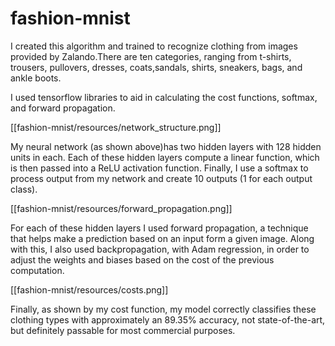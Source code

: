 # fashion-mnist

I created this algorithm and trained to recognize clothing from images provided by Zalando.There are
ten categories, ranging from t-shirts, trousers, pullovers, dresses, coats,sandals, shirts,
sneakers, bags, and ankle boots.

I used tensorflow libraries to aid in calculating the cost functions, softmax, and forward propagation.

[[fashion-mnist/resources/network_structure.png]]

My neural network (as shown above)has two hidden layers with 128 hidden units in each. Each of these hidden layers
compute a linear function, which is then passed into a ReLU activation function. Finally, I use a softmax to process
output from my network and create 10 outputs (1 for each output class).

[[fashion-mnist/resources/forward_propagation.png]]

For each of these hidden layers I used forward propagation, a technique that helps make a prediction based
on an input form a given image. Along with this, I also used backpropagation, with Adam regression, in order to
adjust the weights and biases based on the cost of the previous computation.

[[fashion-mnist/resources/costs.png]]

Finally, as shown by my cost function, my model correctly classifies these clothing types with approximately an
89.35% accuracy, not state-of-the-art, but definitely passable for most commercial purposes.